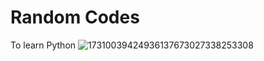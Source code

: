# Random Codes
To learn Python
![17310039424936137673027338253308](https://github.com/user-attachments/assets/40509e84-8c21-4f7e-915b-5840de013f5d)
